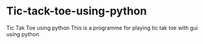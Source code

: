 # Tic-tack-toe-using-python
Tic Tak Toe using python
This is  a programme for playing tic tak toe with gui using python
